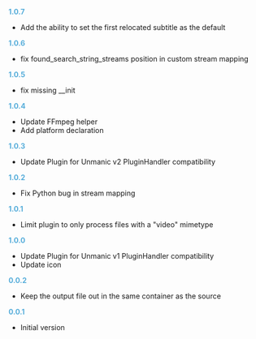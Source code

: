 
**<span style="color:#56adda">1.0.7</span>**
- Add the ability to set the first relocated subtitle as the default

**<span style="color:#56adda">1.0.6</span>**
- fix found_search_string_streams position in custom stream mapping

**<span style="color:#56adda">1.0.5</span>**
- fix missing __init

**<span style="color:#56adda">1.0.4</span>**
- Update FFmpeg helper
- Add platform declaration

**<span style="color:#56adda">1.0.3</span>**
- Update Plugin for Unmanic v2 PluginHandler compatibility

**<span style="color:#56adda">1.0.2</span>**
- Fix Python bug in stream mapping 

**<span style="color:#56adda">1.0.1</span>**
- Limit plugin to only process files with a "video" mimetype

**<span style="color:#56adda">1.0.0</span>**
- Update Plugin for Unmanic v1 PluginHandler compatibility
- Update icon

**<span style="color:#56adda">0.0.2</span>**
- Keep the output file out in the same container as the source

**<span style="color:#56adda">0.0.1</span>**
- Initial version
